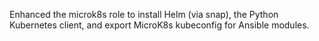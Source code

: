 Enhanced the microk8s role to install Helm (via snap), the Python Kubernetes client, and export MicroK8s kubeconfig for Ansible modules.